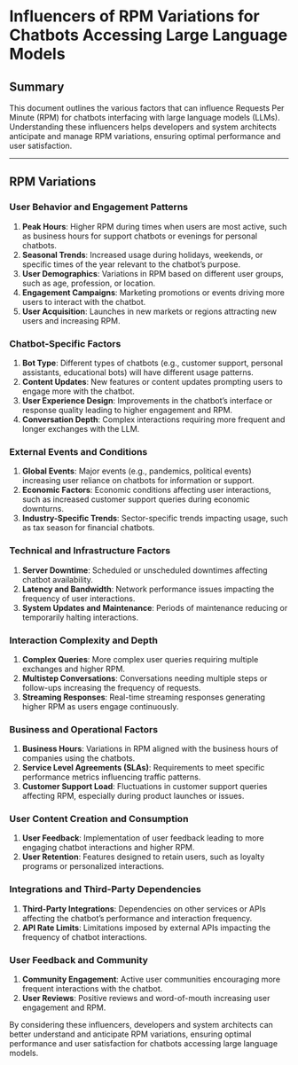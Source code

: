 # Influencers of RPM Variations for Chatbots Accessing Large Language Models

## Summary

This document outlines the various factors that can influence Requests Per Minute (RPM) for chatbots interfacing with large language models (LLMs). Understanding these influencers helps developers and system architects anticipate and manage RPM variations, ensuring optimal performance and user satisfaction.

---

## RPM Variations

### User Behavior and Engagement Patterns

1. **Peak Hours**: Higher RPM during times when users are most active, such as business hours for support chatbots or evenings for personal chatbots.
2. **Seasonal Trends**: Increased usage during holidays, weekends, or specific times of the year relevant to the chatbot’s purpose.
3. **User Demographics**: Variations in RPM based on different user groups, such as age, profession, or location.
4. **Engagement Campaigns**: Marketing promotions or events driving more users to interact with the chatbot.
5. **User Acquisition**: Launches in new markets or regions attracting new users and increasing RPM.

### Chatbot-Specific Factors

1. **Bot Type**: Different types of chatbots (e.g., customer support, personal assistants, educational bots) will have different usage patterns.
2. **Content Updates**: New features or content updates prompting users to engage more with the chatbot.
3. **User Experience Design**: Improvements in the chatbot’s interface or response quality leading to higher engagement and RPM.
4. **Conversation Depth**: Complex interactions requiring more frequent and longer exchanges with the LLM.

### External Events and Conditions

1. **Global Events**: Major events (e.g., pandemics, political events) increasing user reliance on chatbots for information or support.
2. **Economic Factors**: Economic conditions affecting user interactions, such as increased customer support queries during economic downturns.
3. **Industry-Specific Trends**: Sector-specific trends impacting usage, such as tax season for financial chatbots.

### Technical and Infrastructure Factors

1. **Server Downtime**: Scheduled or unscheduled downtimes affecting chatbot availability.
2. **Latency and Bandwidth**: Network performance issues impacting the frequency of user interactions.
3. **System Updates and Maintenance**: Periods of maintenance reducing or temporarily halting interactions.

### Interaction Complexity and Depth

1. **Complex Queries**: More complex user queries requiring multiple exchanges and higher RPM.
2. **Multistep Conversations**: Conversations needing multiple steps or follow-ups increasing the frequency of requests.
3. **Streaming Responses**: Real-time streaming responses generating higher RPM as users engage continuously.

### Business and Operational Factors

1. **Business Hours**: Variations in RPM aligned with the business hours of companies using the chatbots.
2. **Service Level Agreements (SLAs)**: Requirements to meet specific performance metrics influencing traffic patterns.
3. **Customer Support Load**: Fluctuations in customer support queries affecting RPM, especially during product launches or issues.

### User Content Creation and Consumption

1. **User Feedback**: Implementation of user feedback leading to more engaging chatbot interactions and higher RPM.
2. **User Retention**: Features designed to retain users, such as loyalty programs or personalized interactions.

### Integrations and Third-Party Dependencies

1. **Third-Party Integrations**: Dependencies on other services or APIs affecting the chatbot’s performance and interaction frequency.
2. **API Rate Limits**: Limitations imposed by external APIs impacting the frequency of chatbot interactions.

### User Feedback and Community

1. **Community Engagement**: Active user communities encouraging more frequent interactions with the chatbot.
2. **User Reviews**: Positive reviews and word-of-mouth increasing user engagement and RPM.

By considering these influencers, developers and system architects can better understand and anticipate RPM variations, ensuring optimal performance and user satisfaction for chatbots accessing large language models.
